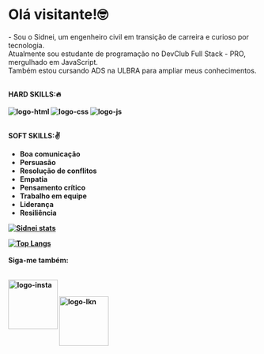 <h1>Olá visitante!🤓</h1>

<p>
  - Sou o Sidnei, um engenheiro civil em transição de carreira e curioso por tecnologia. <br>
Atualmente sou estudante de programação no DevClub Full Stack - PRO, mergulhado em JavaScript. <br>
Também estou cursando ADS na ULBRA para ampliar meus conhecimentos.</p>

<br> <b>HARD SKILLS:<b>🔥<br><br>
  <img src="https://img.shields.io/badge/HTML5-E34F26?style=for-the-badge&logo=html5&logoColor=white" alt="logo-html"/>
  <img src="https://img.shields.io/badge/CSS3-1572B6?style=for-the-badge&logo=css3&logoColor=white" alt="logo-css"/>
  <img src="https://img.shields.io/badge/JavaScript-323330?style=for-the-badge&logo=javascript&logoColor=F7DF1E" alt="logo-js"/>
  
  <br> <b>SOFT SKILLS:<b>✌️<br>
  - Boa comunicação                               
  - Persuasão
  - Resolução de conflitos                        
  - Empatia
  - Pensamento crítico                            
  - Trabalho em equipe
  - Liderança                                     
  - Resiliência
  
  
  [![Sidnei stats](https://github-readme-stats.vercel.app/api?username=SidneiGoulartJunior)](https://github.com/anuraghazra/github-readme-stats)
  
  [![Top Langs](https://github-readme-stats.vercel.app/api/top-langs/?username=SidneiGoulartJunior)](https://github.com/anuraghazra/github-readme-stats)
  <br>
  <br>
  Siga-me também:
  <br>
  <br>
  <p>
    <a href="https://www.instagram.com/jgoulart_9/" target="_blank">
      <img src="https://img.shields.io/badge/Instagram-E4405F?style=for-the-badge&logo=instagram&logoColor=white" alt="logo-insta" width=100px align="left"/>
    <a/>
  <br>
  <br>
    <a href="https://www.linkedin.com/in/dev-sid-goulart-jr/" target="_blank">
      <img src="https://img.shields.io/badge/LinkedIn-0077B5?style=for-the-badge&logo=linkedin&logoColor=white" alt="logo-lkn" width="100px" align="left"/>
    <a/>
  <p/>
